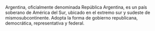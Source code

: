 Argentina,
 oficialmente denominada República Argentina,
  es un país soberano de América del Sur, 
  ubicado en el extremo sur y sudeste de mismosubcontinente. 
  Adopta la forma de gobierno republicana, democrática, representativa y federal.
        